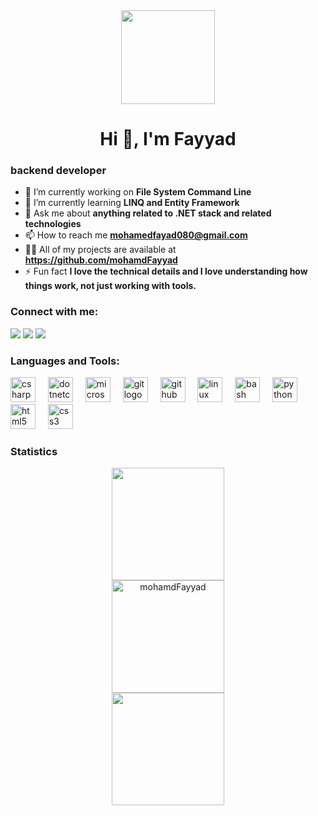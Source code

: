 <div align="center">
  <img height="150" src="https://camo.githubusercontent.com/62da68eb62b1e5f175f7d1f0191dd89a653d7908feb22d37d4a0ab07365d6791/68747470733a2f2f6d656469612e67697068792e636f6d2f6d656469612f4d3967624264396e6244724f5475314d71782f67697068792e676966"  />
</div>
<h1 align="center">Hi 👋, I'm Fayyad</h1>

### backend developer
- 🔭 I’m currently working on **File System Command Line**
- 🌱 I’m currently learning **LINQ and Entity Framework**
- 💬 Ask me about **anything related to .NET stack and related technologies**
- 📫 How to reach me **mohamedfayad080@gmail.com**
- 👨‍💻 All of my projects are available at **https://github.com/mohamdFayyad**
- ⚡ Fun fact **I love the technical details and I love understanding how things work, not just working with tools.**

<h3 align="left">Connect with me:</h3>
<div> <a href="https://www.linkedin.com/in/https://www.linkedin.com/in/mohamed-fayyad-48298922a/" target="_blank"><img src="https://img.shields.io/badge/LinkedIn-0077B5?style=for-the-badge&logo=linkedin&logoColor=white" target="_blank"></a>
<a href="https://github.com/mohamdFayyad" target="_blank"><img src="https://img.shields.io/badge/GitHub-100000?style=for-the-badge&logo=github&logoColor=white" target="_blank"></a>
<a href = "mailto:mohamedfayad080@gmail.com"><img src="https://img.shields.io/badge/-Gmail-%23333?style=for-the-badge&logo=gmail&logoColor=white" target="_blank"></a>
</div>

<h3 align="left">Languages and Tools:</h3>
<div align="left">
  <img src="https://cdn.jsdelivr.net/gh/devicons/devicon/icons/csharp/csharp-original.svg" height="40" alt="csharp logo"  />
  <img width="12" />
  <img src="https://cdn.jsdelivr.net/gh/devicons/devicon/icons/dotnetcore/dotnetcore-original.svg" height="40" alt="dotnetcore logo"  />
  <img width="12" />
  <img src="https://cdn.simpleicons.org/microsoftsqlserver/CC2927" height="40" alt="microsoftsqlserver logo"  />
  <img width="12" />
  <img src="https://cdn.simpleicons.org/git/F05032" height="40" alt="git logo"  />
  <img width="12" />
  <img src="https://skillicons.dev/icons?i=github" height="40" alt="github logo"  />
  <img width="12" />
  <img src="https://cdn.jsdelivr.net/gh/devicons/devicon/icons/linux/linux-original.svg" height="40" alt="linux logo"  />
  <img width="12" />
  <img src="https://skillicons.dev/icons?i=bash" height="40" alt="bash logo"  />
  <img width="12" />
  <img src="https://skillicons.dev/icons?i=py" height="40" alt="python logo"  />
  <img width="12" />
  <img src="https://cdn.simpleicons.org/html5/E34F26" height="40" alt="html5 logo"  />
  <img width="12" />
  <img src="https://cdn.simpleicons.org/css3/1572B6" height="40" alt="css3 logo"  />
</div>

<h3 align="left">Statistics</h3>
<div align="center">
<a href="https://github.com/mohamdFayyad">
<img align="center" src="http://github-profile-summary-cards.vercel.app/api/cards/stats?username=mohamdFayyad&theme=github_dark" height="180em" /><br/>
<img align="center" height="180em" src="https://github-readme-streak-stats.herokuapp.com/?user=mohamdFayyad&theme=dark" alt="mohamdFayyad" /><br/>
<img align="center" src="http://github-profile-summary-cards.vercel.app/api/cards/profile-details?username=mohamdFayyad&theme=github_dark" height="180em" /><br/>
</div>
